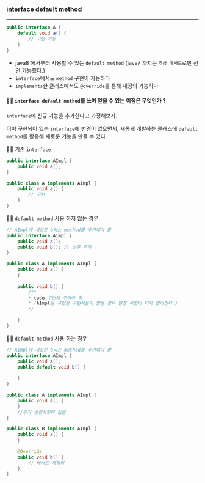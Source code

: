 ### interface default method
----

```java
public interface A {
	default void a() {
		// 구현 가능
	}
}
```

- java8 에서부터 사용할 수 있는 `default method` (java7 까지는 `추상 메서드`로만 선언 가능했다.)
- `interface`에서도 `method` 구현이 가능하다
- `implements`한 클래스에서도 `@override`를 통해 재정의 가능하다

#### 🙋‍♀ `interface default method`를 쓰며 얻을 수 있는 이점은 무엇인가 ?

`interface`에 신규 기능을 추가한다고 가정해보자.

이미 구현되어 있는 `interface`에 변경이 없으면서, 새롭게 개발하는 클래스에 `default method`를 활용해 새로운 기능을 만들 수 있다.

💁‍♀ 기존 `interface`

```java
public interface AImpl {
	public void a();
}

public class A implements AImpl {
	public void a() {
		// 구현
	}
}
```

💁‍♀ `default method` 사용 하지 않는 경우

```java
// AImpl에 새로운 b라는 method를 추가해야 함
public interface AImpl {
	public void a();
	public void b(); // 신규 추가
}

public class A implements AImpl {
	public void a() {
	}
	
    public void b() {
		/**
		* todo 구현해 주어야 함
		* (AImpl을 구현한 구현체들이 많을 경우 변경 사항이 더욱 많아진다.)
        */

    }	
}
```

💁‍♀ `default method` 사용 하는 경우

```java
// AImpl에 새로운 b라는 method를 추가해야 함
public interface AImpl {
	public void a();
	public default void b() {
		
	}
}

public class A implements AImpl {
	public void a() {
	}
	//추가 변경사항이 없음
}

public class B implements AImpl {
	public void a() {
	}
	
	@Override
	public void b() {
		// 메서드 재정의
	}
}
```

